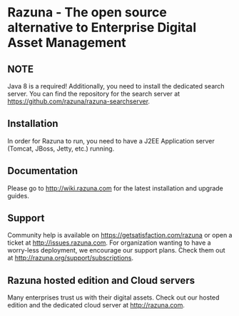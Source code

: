 # Razuna - The open source alternative to Enterprise Digital Asset Management

## NOTE

Java 8 is a required! Additionally, you need to install the dedicated search server. You can find the repository for the search server at https://github.com/razuna/razuna-searchserver.

## Installation

In order for Razuna to run, you need to have a J2EE Application server (Tomcat, JBoss, Jetty, etc.) running.

## Documentation

Please go to http://wiki.razuna.com for the latest installation and upgrade guides.

## Support

Community help is available on https://getsatisfaction.com/razuna or open a ticket at http://issues.razuna.com. For organization wanting to have a worry-less deployment, we encourage our support plans. Check them out at http://razuna.org/support/subscriptions.

## Razuna hosted edition and Cloud servers

Many enterprises trust us with their digital assets. Check out our hosted edition and the dedicated cloud server at http://razuna.com.
